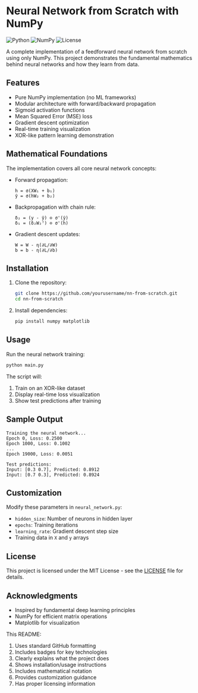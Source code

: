 # Neural Network from Scratch with NumPy

![Python](https://img.shields.io/badge/Python-3.6%2B-blue)
![NumPy](https://img.shields.io/badge/NumPy-1.19%2B-orange)
![License](https://img.shields.io/badge/License-MIT-green)

A complete implementation of a feedforward neural network from scratch using only NumPy. This project demonstrates the fundamental mathematics behind neural networks and how they learn from data.

## Features

- Pure NumPy implementation (no ML frameworks)
- Modular architecture with forward/backward propagation
- Sigmoid activation functions
- Mean Squared Error (MSE) loss
- Gradient descent optimization
- Real-time training visualization
- XOR-like pattern learning demonstration

## Mathematical Foundations

The implementation covers all core neural network concepts:

- Forward propagation:
  ```
  h = σ(XW₁ + b₁)
  ŷ = σ(hW₂ + b₂)
  ```
  
- Backpropagation with chain rule:
  ```
  δ₂ = (y - ŷ) ⊙ σ'(ŷ)
  δ₁ = (δ₂W₂ᵀ) ⊙ σ'(h)
  ```
  
- Gradient descent updates:
  ```
  W = W - η(∂L/∂W)
  b = b - η(∂L/∂b)
  ```

## Installation

1. Clone the repository:
   ```bash
   git clone https://github.com/yourusername/nn-from-scratch.git
   cd nn-from-scratch
   ```

2. Install dependencies:
   ```bash
   pip install numpy matplotlib
   ```

## Usage

Run the neural network training:
```bash
python main.py
```

The script will:
1. Train on an XOR-like dataset
2. Display real-time loss visualization
3. Show test predictions after training

## Sample Output

```
Training the neural network...
Epoch 0, Loss: 0.2500
Epoch 1000, Loss: 0.1002
...
Epoch 19000, Loss: 0.0051

Test predictions:
Input: [0.3 0.7], Predicted: 0.8912
Input: [0.7 0.3], Predicted: 0.8924
```

## Customization

Modify these parameters in `neural_network.py`:
- `hidden_size`: Number of neurons in hidden layer
- `epochs`: Training iterations
- `learning_rate`: Gradient descent step size
- Training data in `X` and `y` arrays

## License

This project is licensed under the MIT License - see the [LICENSE](LICENSE) file for details.

## Acknowledgments

- Inspired by fundamental deep learning principles
- NumPy for efficient matrix operations
- Matplotlib for visualization

This README:
1. Uses standard GitHub formatting
2. Includes badges for key technologies
3. Clearly explains what the project does
4. Shows installation/usage instructions
5. Includes mathematical notation
6. Provides customization guidance
7. Has proper licensing information
